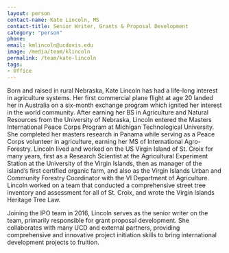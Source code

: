 ```yaml
---
layout: person
contact-name: Kate Lincoln, MS
contact-title: Senior Writer, Grants & Proposal Development
category: "person"
phone:
email: kmlincoln@ucdavis.edu
image: /media/team/klincoln
permalink: /team/kate-lincoln
tags:
- Office
---
```

Born and raised in rural Nebraska, Kate Lincoln has had a life-long interest in agriculture systems. Her first commercial plane flight at age 20 landed her in Australia on a six-month exchange program which ignited her interest in the world community. After earning her BS in Agriculture and Natural Resources from the University of Nebraska, Lincoln entered the Masters International Peace Corps Program at Michigan Technological University. She completed her masters research in Panama while serving as a Peace Corps volunteer in agriculture, earning her MS of International Agro-Forestry. Lincoln lived and worked on the US Virgin Island of St. Croix for many years, first as a Research Scientist at the Agricultural Experiment Station at the University of the Virgin Islands, then as manager of the island’s first certified organic farm, and also as the Virgin Islands Urban and Community Forestry Coordinator with the VI Department of Agriculture. Lincoln worked on a team that conducted a comprehensive street tree inventory and assessment for all of St. Croix, and wrote the Virgin Islands Heritage Tree Law.

Joining the IPO team in 2016, Lincoln serves as the senior writer on the team, primarily responsible for grant proposal development. She collaborates with many UCD and external partners,  providing comprehensive and innovative project initiation skills to bring international development projects to fruition.
